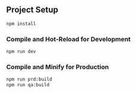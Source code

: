 ## Project Setup

```sh
npm install
```

### Compile and Hot-Reload for Development

```sh
npm run dev
```

### Compile and Minify for Production

```sh
npm run prd:build
npm run qa:build
```
